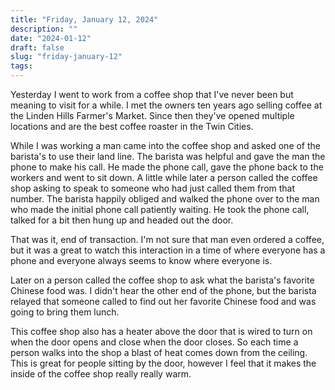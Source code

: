 ```yaml
---
title: "Friday, January 12, 2024"
description: ""
date: "2024-01-12"
draft: false
slug: "friday-january-12"
tags:
---
```


<p>Yesterday I went to work from a coffee shop that I've never been but meaning to visit for a while. I met the owners ten years ago selling coffee at the Linden Hills Farmer's Market. Since then they've opened multiple locations and are the best coffee roaster in the Twin Cities.</p><p>While I was working a man came into the coffee shop and asked one of the barista's to use their land line. The barista was helpful and gave the man the phone to make his call. He made the phone call, gave the phone back to the workers and went to sit down. A little while later a person called the coffee shop asking to speak to someone who had just called them from that number. The barista happily obliged and walked the phone over to the man who made the initial phone call patiently waiting. He took the phone call, talked for a bit then hung up and headed out the door.</p><p>That was it, end of transaction. I'm not sure that man even ordered a coffee, but it was a great to watch this interaction in a time of where everyone has a phone and everyone always seems to know where everyone is. </p><p>Later on a person called the coffee shop to ask what the barista's favorite Chinese food was. I didn't hear the other end of the phone, but the barista relayed that someone called to find out her favorite Chinese food and was going to bring them lunch.</p><p>This coffee shop also has a heater above the door that is wired to turn on when the door opens and close when the door closes. So each time a person walks into the shop a blast of heat comes down from the ceiling. This is great for people sitting by the door, however I feel that it makes the inside of the coffee shop really really warm. </p>
